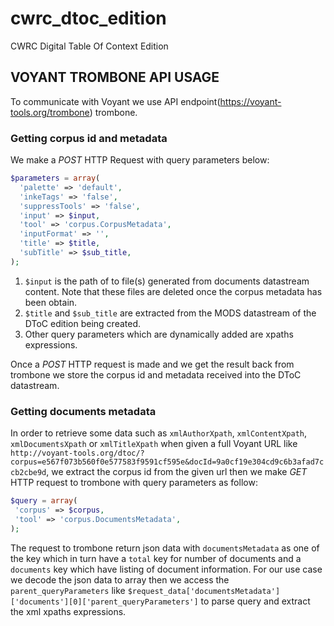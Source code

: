 # cwrc_dtoc_edition
CWRC Digital Table Of Context Edition

## VOYANT TROMBONE API USAGE
To communicate with Voyant we use API endpoint(https://voyant-tools.org/trombone) trombone.

### Getting corpus id and metadata
We make a *POST* HTTP Request with query parameters below:
```php
$parameters = array(
  'palette' => 'default',
  'inkeTags' => 'false',
  'suppressTools' => 'false',
  'input' => $input,
  'tool' => 'corpus.CorpusMetadata',
  'inputFormat' => '',
  'title' => $title,
  'subTitle' => $sub_title,
);
```
1. `$input` is the path of to file(s) generated from documents datastream content. Note that these files are deleted once the corpus metadata has been obtain.
2. `$title` and `$sub_title` are extracted from the MODS datastream of the DToC edition being created.
3. Other query parameters which are dynamically added are xpaths expressions.

Once a *POST* HTTP request is made and we get the result back from trombone we store the corpus id and metadata received
into the DToC datastream.
 
 ### Getting documents metadata
 In order to retrieve some data such as `xmlAuthorXpath`, `xmlContentXpath`, `xmlDocumentsXpath` or `xmlTitleXpath` when
 given a full Voyant URL like `http://voyant-tools.org/dtoc/?corpus=e567f073b560f0e577583f9591cf595e&docId=9a0cf19e304cd9c6b3afad7ccb2cbe9d`,
 we extract the corpus id from the given url then we make *GET* HTTP request to trombone with query parameters as follow:
 ```php
$query = array(
  'corpus' => $corpus,
  'tool' => 'corpus.DocumentsMetadata',
);
```
The request to trombone return json data with `documentsMetadata` as one of the key which in turn have a `total` key for
number of documents and a `documents` key which have listing of document information. For our use case we decode the json
data to array then we access the `parent_queryParameters` like `$request_data['documentsMetadata']['documents'][0]['parent_queryParameters']`
to parse query and extract the xml xpaths expressions.
